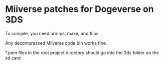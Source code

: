 # Miiverse patches for Dogeverse on 3DS

To compile, you need armips, make, and flips.

Any decompressed Miiverse code.bin works fine.

*.pem files in the root project directory should go into the 3ds folder on the sd card
